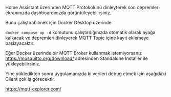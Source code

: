 Home Assistant üzerinden MQTT Protokolünü dinleyterek son depremleri ekranınızda dashboardınızda görüntüleyebilirsiniz.

Bunu çalıştırabilmek için Docker Desktop üzerinde 

`docker compose up -d`
komutunu çalıştırdığınızda otomatik olarak ayağa kalkacak ve depremleri dinleyerek MQTT Topic içine kayıt eklemeye başlayacaktır.

Eğer Docker üzerinde bir MQTT Broker kullanmak istemiyorsanız https://mosquitto.org/download/ adresinden Standalone Installer ile yükleyebilirsiniz.

Yine yükledikten sonra uygulamanızda ki verileri debug etmek için aşağıdaki Client çok iş görecektir. 

https://mqtt-explorer.com/
